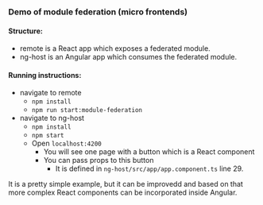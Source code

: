 ### Demo of module federation (micro frontends)

#### Structure:
* remote is a React app which exposes a federated module.
* ng-host is an Angular app which consumes the federated module.

#### Running instructions:
* navigate to remote
  * `npm install`
  * `npm run start:module-federation`
* navigate to ng-host
  * `npm install`
  * `npm start`
  * Open `localhost:4200`
    * You will see one page with a button which is a React component
    * You can pass props to this button
      * It is defined in `ng-host/src/app/app.component.ts` line 29.

It is a pretty simple example, but it can be improvedd and based on that more complex React components can be incorporated inside Angular.
